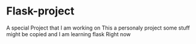 # Flask-project
A special Project that I am working on
 This a personaly project some stuff might be copied and I am learning flask Right now 
